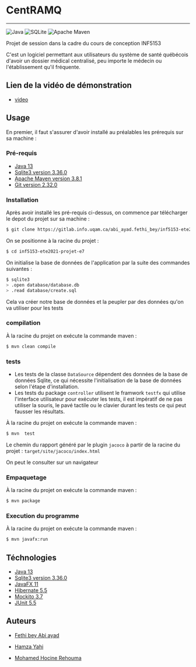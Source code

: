 # CentRAMQ
***
![Java](https://img.shields.io/badge/java-%23ED8B00.svg?style=for-the-badge&logo=java&logoColor=white)
![SQLite](https://img.shields.io/badge/sqlite-%2307405e.svg?style=for-the-badge&logo=sqlite&logoColor=white)
![Apache Maven](https://img.shields.io/badge/Apache%20Maven-C71A36?style=for-the-badge&logo=Apache%20Maven&logoColor=white)

Projet de session dans la cadre du cours de conception INF5153

C'est un logiciel permettant aux utilisateurs du système de santé québécois d'avoir un dossier médical centralisé, peu importe le médecin ou l'établissement qu'il fréquente.

## Lien de la vidéo de démonstration
- [video](https://www.youtube.com/watch?v=RoP-LIlTZlM&ab_channel=fastlife)

## Usage

En premier, il faut s'assurer d'avoir installé au préalables les prérequis sur sa machine :

### Pré-requis

- [Java 13](https://www.oracle.com/java/technologies/javase/jdk13-archive-downloads.html)
- [Sqlite3 version 3.36.0](https://www.sqlite.org/download.html)
- [Apache Maven version 3.8.1](https://maven.apache.org/download.cgi)
- [Git version 2.32.0](https://git-scm.com/downloads)

### Installation

Après avoir installé les pré-requis ci-dessus, on commence par télécharger le depot du projet sur sa machine :

~~~sh
$ git clone https://gitlab.info.uqam.ca/abi_ayad.fethi_bey/inf5153-ete2021-projet-e7.git
~~~

On se positionne à la racine du projet :

~~~sh
$ cd inf5153-ete2021-projet-e7
~~~

On initialise la base de données de l'application par la suite des commandes suivantes :

~~~sh
$ sqlite3
> .open database/database.db
> .read database/create.sql
~~~

Cela va créer notre base de données et la peupler par des données qu'on va utiliser pour les tests

### compilation

À la racine du projet on exécute la commande maven :

~~~sh
$ mvn clean compile
~~~

### tests

- Les tests de la classe `DataSource` dépendent des données de la base de données Sqlite, ce qui nécessite l'initialisation de la base de données selon l'étape d'installation.
- Les tests du package `controller` utilisent le framwork `testfx` qui utilise l'interface utilisateur pour exécuter les tests, il est impératif de ne pas utiliser la souris, le pavé tactile ou le clavier durant les tests ce qui peut fausser les résultats.

À la racine du projet on exécute la commande maven :

~~~sh
$ mvn  test
~~~

Le chemin du rapport généré par le plugin `jacoco` à partir de la racine du projet : `target/site/jacoco/index.html` 

On peut le consulter sur un navigateur

### Empaquetage

À la racine du projet on exécute la commande maven :

~~~sh
$ mvn package
~~~

### Execution du programme

À la racine du projet on exécute la commande maven :

~~~sh
$ mvn javafx:run
~~~


## Téchnologies

- [Java 13](https://www.oracle.com/java/technologies/javase/jdk13-archive-downloads.html)
- [Sqlite3 version 3.36.0](https://www.sqlite.org/download.html)
- [JavaFX 11](https://openjfx.io/openjfx-docs/)
- [Hibernate 5.5](https://hibernate.org/orm/releases/5.5/)
- [Mockito 3.7](https://site.mockito.org/)
- [JUnit 5.5](https://junit.org/junit5/docs/current/user-guide/)

## Auteurs

- [Fethi bey Abi ayad](mailto:abi_ayad.fethi_bey@courrier.uqam.ca)

- [Hamza Yahi](mailto:af491086@ens.uqam.ca)

- [Mohamed Hocine Rehouma](mailto:rehouma.mohamed_hocine@courrier.uqam.ca)
